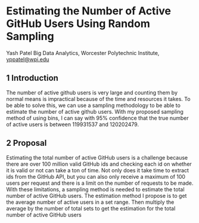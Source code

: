 # Estimating the Number of Active GitHub Users Using Random Sampling

Yash Patel
Big Data Analytics, Worcester Polytechnic Institute, yppatel@wpi.edu

## 1 Introduction
The number of active github users is very large and counting them by normal means is impractical because of the time and resources it takes. To be able to solve this, we can use a sampling methodology to be able to estimate the number of active github users. With my proposed sampling method of using bins, I can say with 95% confidence that the true number of active users is between 119931537 and 120202479. 
## 2 Proposal
Estimating the total number of active GitHub users is a challenge because there are over 100 million valid GitHub ids and checking each id on whether it is valid or not can take a ton of time. Not only does it take time to extract ids from the GitHub API, but you can also only receive a maximum of 100 users per request and there is a limit on the number of requests to be made. With these limitations, a sampling method is needed to estimate the total number of active GitHub users.
	The estimation method I propose is to get the average number of active users in a set range. Then multiply the average by the number of total sets to get the estimation for the total number of active GitHub users
